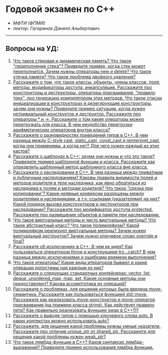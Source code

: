 # Годовой экзамен по С++
- *МФТИ (ФПМИ)*
- *лектор: Гагаринов Данилл Альбертович*

---

## Вопросы на УД:
1. [Что такое стековая и динамическая память? Что такое "переполнение стека"? Приведите пример, когда стек может переполнится. Зачем нужны операторы new и delete? Что такое утечка памяти? Что такое проблема двойного удаления?](https://github.com/HappyARL/cpp-guide/blob/main/%D0%92%D0%BE%D0%BF%D1%80%D0%BE%D1%81%D1%8B%20%D0%BD%D0%B0%20%D0%A3%D0%94/question1.md)
2. [Расскажите о том, что такое классы, объекты, члены классов, поля, методы, модификаторы доступа, инкапсуляция. Расскажите про конструкторы и деструкторы, операторы присваивания, “правило трех”, про генерацию компилятором этих методов. Что такое списки инициализации в конструкторах и делегирующие конструкторы, зачем они нужны? Приведите пример ситуации, когда нужен нетривиальный конструктор и деструктор. Расскажите про операторы * и ->. Расскажите о том какие операторы можно перегружать для класса. В чем неудобство перегрузки арифметических операторов внутри класса?](https://github.com/HappyARL/cpp-guide/blob/main/%D0%92%D0%BE%D0%BF%D1%80%D0%BE%D1%81%D1%8B%20%D0%BD%D0%B0%20%D0%A3%D0%94/question2.md)
3. [Расскажите о разновидностях приведений типов в С++. В чем разница между C-style cast, static_cast, const_cast и reinterpret_cast, когда они применимы, а когда нет? Для чего нужен каждый из этих кастов?](https://github.com/HappyARL/cpp-guide/blob/main/%D0%92%D0%BE%D0%BF%D1%80%D0%BE%D1%81%D1%8B%20%D0%BD%D0%B0%20%D0%A3%D0%94/question3.md)
4. [Расскажите о шаблонах в C++: зачем они нужны и что это такое? Приведите пример шаблонной функции и класса. Расскажите как определить шаблонный метод шаблонного класса вне класса.](https://github.com/HappyARL/cpp-guide/blob/main/%D0%92%D0%BE%D0%BF%D1%80%D0%BE%D1%81%D1%8B%20%D0%BD%D0%B0%20%D0%A3%D0%94/question4.md)
5. [Расскажите о наследовании в С++. В чем разница между приватным и публичным наследованием? Каковы правила видимости полей и методов родителя в теле наследника, как явно обратиться из наследника к полям и методам родителя? Что такое “срезка при копировании”? Какие неявные конверсии разрешены между родителями и наследниками, в т.ч. ссылками (указателями) на них? Какой порядок вызова конструкторов и деструкторов при наследовании? Расскажите про модификатор доступа protected. Расскажите про размещение объектов в памяти при наследовании.](https://github.com/HappyARL/cpp-guide/blob/main/%D0%92%D0%BE%D0%BF%D1%80%D0%BE%D1%81%D1%8B%20%D0%BD%D0%B0%20%D0%A3%D0%94/question5.md)
6. [Что такое виртуальные методы и чисто виртуальные методы? Что такое абстрактный класс? Что такое полиморфизм? Какой полиморфизм реализуют виртуальные методы? Зачем нужен виртуальный деструктор? Зачем нужно ключевое слово override и final?](https://github.com/HappyARL/cpp-guide/blob/main/%D0%92%D0%BE%D0%BF%D1%80%D0%BE%D1%81%D1%8B%20%D0%BD%D0%B0%20%D0%A3%D0%94/question6.md)
7. [Расскажите об исключениях в С++. В чем их идея? Как пользоваться оператором throw и конструкцией try...catch? В чем разница между исключениями и ошибками времени выполнения?](https://github.com/HappyARL/cpp-guide/blob/main/%D0%92%D0%BE%D0%BF%D1%80%D0%BE%D1%81%D1%8B%20%D0%BD%D0%B0%20%D0%A3%D0%94/question7.md)
8. [Что такое итераторы? Какие виды итераторов бывают и какие операции допустимы над каждым из них?](https://github.com/HappyARL/cpp-guide/blob/main/%D0%92%D0%BE%D0%BF%D1%80%D0%BE%D1%81%D1%8B%20%D0%BD%D0%B0%20%D0%A3%D0%94/question8.md)
9. [Расскажите о следующих стандартных контейнерах: vector, list, deque, unordered_map, map, set. Какие основные методы они предоставляют? Какова ассимптотика их операций?](https://github.com/HappyARL/cpp-guide/blob/main/%D0%92%D0%BE%D0%BF%D1%80%D0%BE%D1%81%D1%8B%20%D0%BD%D0%B0%20%D0%A3%D0%94/question9.md)
10. [Расскажите о проблемах, для решения которых была введена move-семантика. Расскажите как пользоваться функцией std::move. Расскажите как реализовать move-конструктор и move-оператор присваивания (на примере класса string). Как действует правило пяти? Как правильно реализовать функцию swap в C++11?](https://github.com/HappyARL/cpp-guide/blob/main/%D0%92%D0%BE%D0%BF%D1%80%D0%BE%D1%81%D1%8B%20%D0%BD%D0%B0%20%D0%A3%D0%94/question10.md)
11. [Расскажите о выводе типов с помощью ключевого слова auto. В каких контекстах можно использовать auto?](https://github.com/HappyARL/cpp-guide/blob/main/%D0%92%D0%BE%D0%BF%D1%80%D0%BE%D1%81%D1%8B%20%D0%BD%D0%B0%20%D0%A3%D0%94/question11.md)
12. [Расскажите, для решения какой проблемы нужны умные указатели. Расскажите про отличия unique_ptr от shared_ptr. Расскажите для решения какой проблемы нужен weak_ptr?](https://github.com/HappyARL/cpp-guide/blob/main/%D0%92%D0%BE%D0%BF%D1%80%D0%BE%D1%81%D1%8B%20%D0%BD%D0%B0%20%D0%A3%D0%94/question12.md)
13. [Что такое лямбда-функции в C++? Каков синтаксис лямбда-выражений? Приведите пример использования лямбда функции.](https://github.com/HappyARL/cpp-guide/blob/main/%D0%92%D0%BE%D0%BF%D1%80%D0%BE%D1%81%D1%8B%20%D0%BD%D0%B0%20%D0%A3%D0%94/question13.md)